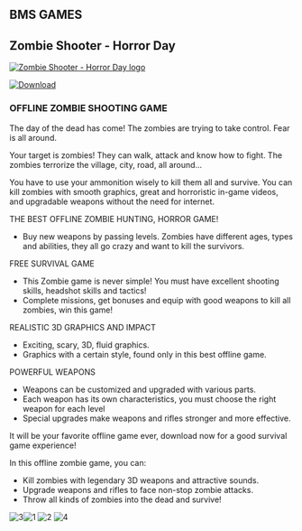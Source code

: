 ## BMS GAMES


<h2>Zombie Shooter - Horror Day</h2>


<a href="https://play.google.com/store/apps/details?id=com.bmsgames.Zombiehunter"><img src="https://play-lh.googleusercontent.com/5Sww4v5BmfACfz7bZ_bCAH8MtnHNxDsYC_IkULM25YJaFMmxalBRkC4LkHaxfJKuP5w=s180-rw" alt="Zombie Shooter - Horror Day logo"> 
  
<a href="https://play.google.com/store/apps/details?id=com.bmsgames.Zombiehunter"><img src="https://lh3.googleusercontent.com/qF9r3ZjtgG-qyHdmjecArtKiulz1gmwL_xl9R3_fzk6igSeoN0wYbJSKEX5d_fxJRwYZJpHbqcLB3i9atl-9dOfUl9an7U43TfZ9PtQ=s0" alt="Download" /></a>
<h3>OFFLINE ZOMBIE SHOOTING GAME</h3>


<p>The day of the dead has come! The zombies are trying to take control. Fear is all around.</p>
<p>Your target is zombies! They can walk, attack and know how to fight. The zombies terrorize the village, city, road, all around… </p>
<p>You have to use your ammonition wisely to kill them all and survive. You can kill zombies with smooth graphics, great and horroristic in-game videos, and upgradable weapons without the need for internet.</p>

THE BEST OFFLINE ZOMBIE HUNTING, HORROR GAME!
- Buy new weapons by passing levels.
Zombies have different ages, types and abilities, they all go crazy and want to kill the survivors.

FREE SURVIVAL GAME
- This Zombie game is never simple! You must have excellent shooting skills, headshot skills and tactics!
- Complete missions, get bonuses and equip with good weapons to kill all zombies, win this game!

REALISTIC 3D GRAPHICS AND IMPACT
- Exciting, scary, 3D, fluid graphics.
- Graphics with a certain style, found only in this best offline game.

POWERFUL WEAPONS
- Weapons can be customized and upgraded with various parts.
- Each weapon has its own characteristics, you must choose the right weapon for each level
- Special upgrades make weapons and rifles stronger and more effective.


It will be your favorite offline game ever, download now for a good survival game experience!

In this offline zombie game, you can:
- Kill zombies with legendary 3D weapons and attractive sounds.
- Upgrade weapons and rifles to face non-stop zombie attacks.
- Throw all kinds of zombies into the dead and survive!


<img src="https://play-lh.googleusercontent.com/P-0tfUplOFTOdgc0wZg8VuSEc0wmJGH56jvfghu6SyJlt0lVoCYVR1k0uwoPjvk7OA=w720-h310-rw" alt="3" /><img src="https://play-lh.googleusercontent.com/W3fU_qVJlogehVobJskyuJ5xnXOd4QWozq7vJUwD8dmYQV2nBwrCvB6SLF3WlRyGRCdD=w720-h310-rw" alt="1" />  <img src="https://play-lh.googleusercontent.com/FXX7ux6WunmEQ1KCpdcGOhWywg6VmVm4FSNQVCSfN7r4JDaUKFkKb3y2bUx2-tgn-hE=w720-h310-rw" alt="2" /> <img src="https://play-lh.googleusercontent.com/ENOwuA47LXfKYYuPgja7CvwVId741HE2t932gVYlDmNKVKg8qECmWs9elh30eooVzv0=w720-h310-rw" alt="4" /> 


